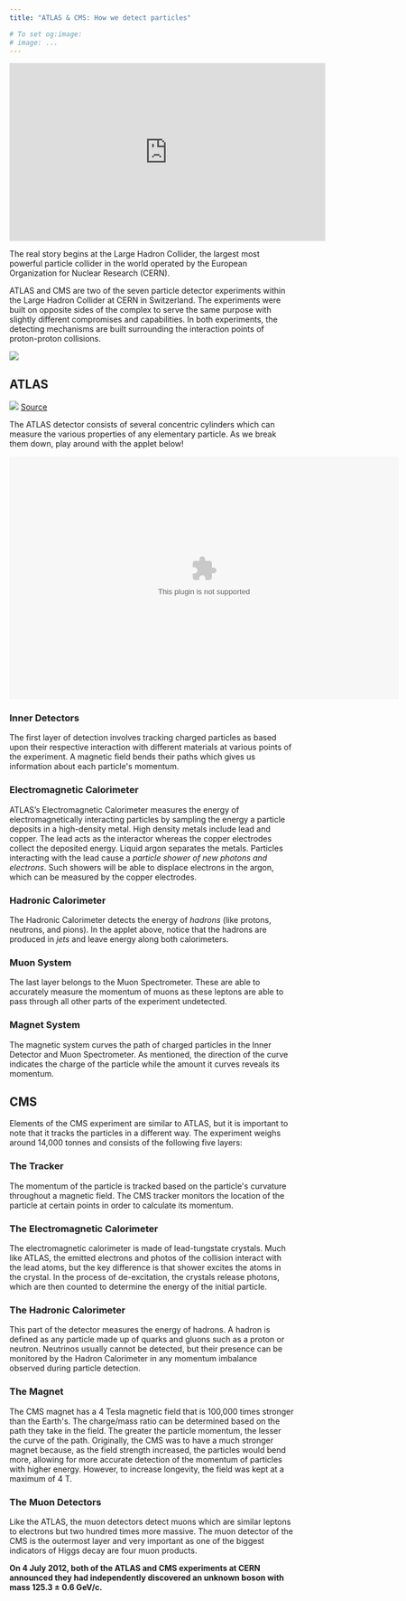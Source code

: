 ```yaml
---
title: "ATLAS & CMS: How we detect particles"

# To set og:image:
# image: ...
---
```


<iframe width="560" height="315" src="https://www.youtube.com/embed/pQhbhpU9Wrg" frameborder="0" allow="autoplay; encrypted-media" allowfullscreen></iframe>

The real story begins at the Large Hadron Collider, the largest most powerful particle collider in the world operated by the European Organization for Nuclear Research (CERN).

ATLAS and CMS are two of the seven particle detector experiments within the Large Hadron Collider at CERN in Switzerland. The experiments were built on opposite sides of the complex to serve the same purpose with slightly different compromises and capabilities. In both experiments, the detecting mechanisms are built surrounding the interaction points of proton-proton collisions.

![](https://upload.wikimedia.org/wikipedia/commons/thumb/7/74/LHC.svg/800px-LHC.svg.png)

## ATLAS

![](http://scipp.ucsc.edu/personnel/atlasdet.jpg)
[Source](https://cds.cern.ch/record/841458/?ln=en)

The ATLAS detector consists of several concentric cylinders which can measure the various properties of any elementary particle. As we break them down, play around with the applet below!

<embed src="/teilchenidentifikation.swf" width="690" height="430">

### Inner Detectors
The first layer of detection involves tracking charged particles as based upon their respective interaction with different materials at various points of the experiment. A magnetic field bends their paths which gives us information about each particle's momentum.

### Electromagnetic Calorimeter
ATLAS’s Electromagnetic Calorimeter measures the energy of electromagnetically interacting particles by sampling the energy a particle deposits in a high-density metal. High density metals include lead and copper. The lead acts as the interactor whereas the copper electrodes collect the deposited energy. Liquid argon separates the metals. Particles interacting with the lead cause a *particle shower of new photons and electrons*. Such showers will be able to displace electrons in the argon, which can be measured by the copper electrodes.

### Hadronic Calorimeter
The Hadronic Calorimeter detects the energy of *hadrons* (like protons, neutrons, and pions). In the applet above, notice that the hadrons are produced in *jets* and leave energy along both calorimeters.

### Muon System
The last layer belongs to the Muon Spectrometer. These are able to accurately measure the momentum of muons as these leptons are able to pass through all other parts of the experiment undetected.

### Magnet System
The magnetic system curves the path of charged particles in the Inner Detector and Muon Spectrometer. As mentioned, the direction of the curve indicates the charge of the particle while the amount it curves reveals its momentum.

## CMS

Elements of the CMS experiment are similar to ATLAS, but it is important to note that it tracks the particles in a different way. The experiment weighs around 14,000 tonnes and consists of the following five layers:

### The Tracker
The momentum of the particle is tracked based on the particle's curvature throughout a magnetic field. The CMS tracker monitors the location of the particle at certain points in order to calculate its momentum.

### The Electromagnetic Calorimeter
The electromagnetic calorimeter is made of lead-tungstate crystals. Much like ATLAS, the emitted electrons and photos of the collision interact with the lead atoms, but the key difference is that shower excites the atoms in the crystal. In the process of de-excitation, the crystals release photons, which are then counted to determine the energy of the initial particle.

### The Hadronic Calorimeter
This part of the detector measures the energy of hadrons. A hadron is defined as any particle made up of quarks and gluons such as a proton or neutron. Neutrinos usually cannot be detected, but their presence can be monitored by the Hadron Calorimeter in any momentum imbalance observed during particle detection.

### The Magnet
The CMS magnet has a 4 Tesla magnetic field that is 100,000 times stronger than the Earth's. The charge/mass ratio can be determined based on the path they take in the field. The greater the particle momentum, the lesser the curve of the path. Originally, the CMS was to have a much stronger magnet because, as the field strength increased, the particles would bend more, allowing for more accurate detection of the momentum of particles with higher energy. However, to increase longevity, the field was kept at a maximum of 4 T.

### The Muon Detectors
Like the ATLAS, the muon detectors detect muons which are similar leptons to electrons but two hundred times more massive. The muon detector of the CMS is the outermost layer and very important as one of the biggest indicators of Higgs decay are four muon products.

**On 4 July 2012, both of the ATLAS and CMS experiments at CERN announced they had independently discovered an unknown boson with mass 125.3 ± 0.6 GeV/c.**
